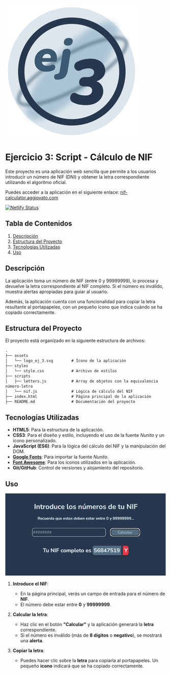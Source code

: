 ![Logo de la aplicación](./assets/logo_ej_3.svg)

# Ejercicio 3: Script - Cálculo de NIF 

Este proyecto es una aplicación web sencilla que permite a los usuarios introducir un número de NIF (DNI) y obtener la letra correspondiente utilizando el algoritmo oficial.

Puedes acceder a la aplicación en el siguiente enlace:
[nif-calculator.aggiovato.com](https://6701d8bd3db01900080a2dd4--nif-calculator.netlify.app/)

[![Netlify Status](https://api.netlify.com/api/v1/badges/c0d993ca-80b8-4876-80c5-2a87f2031dba/deploy-status)](https://app.netlify.com/sites/nif-calculator/deploys)


## Tabla de Contenidos

1. [Descripción](#descripción)
2. [Estructura del Proyecto](#estructura-del-proyecto)
3. [Tecnologías Utilizadas](#tecnologías-utilizadas)
4. [Uso](#uso)

## Descripción

La aplicación toma un número de NIF (entre 0 y 99999999), lo procesa y devuelve la letra correspondiente al NIF completo. Si el número es inválido, muestra alertas apropiadas para guiar al usuario.

Además, la aplicación cuenta con una funcionalidad para copiar la letra resultante al portapapeles, con un pequeño icono que indica cuándo se ha copiado correctamente.

## Estructura del Proyecto

El proyecto está organizado en la siguiente estructura de archivos:

```plaintext
.
├── assets
│   └── logo_ej_3.svg        # Ícono de la aplicación
├── styles
│   └── style.css            # Archivo de estilos
├── scripts
│   ├── letters.js           # Array de objetos con la equivalencia número-letra
│   └── nif.js               # Lógica de cálculo del NIF
├── index.html               # Página principal de la aplicación
├── README.md                # Documentación del proyecto
```

## Tecnologías Utilizadas

- **HTML5**: Para la estructura de la aplicación.
- **CSS3**: Para el diseño y estilo, incluyendo el uso de la fuente _Nunito_ y un ícono personalizado.
- **JavaScript (ES6)**: Para la lógica del cálculo del NIF y la manipulación del DOM.
- **[Google Fonts](https://fonts.google.com/)**: Para importar la fuente _Nunito_.
- **[Font Awesome](https://fontawesome.com/)**: Para los íconos utilizados en la aplicación.
- **Git/GitHub**: Control de versiones y alojamiento del repositorio.

## Uso

![Preview de la web-app](./assets/image.png)


1. **Introduce el NIF**:

   - En la página principal, verás un campo de entrada para el número de **NIF**.
   - El número debe estar entre **0** y **99999999**.

2. **Calcular la letra**:

   - Haz clic en el botón **"Calcular"** y la aplicación generará la **letra** correspondiente.
   - Si el número es inválido (más de **8 dígitos** o **negativo**), se mostrará una **alerta**.

3. **Copiar la letra**:
   - Puedes hacer clic sobre la **letra** para copiarla al portapapeles. Un pequeño **icono** indicará que se ha copiado correctamente.
